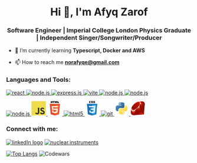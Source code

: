<h1 align="center">Hi 👋, I'm Afyq Zarof</h1>
<h3 align="center">Software Engineer | Imperial College London Physics Graduate | Independent Singer/Songwriter/Producer</h3>

- 🌱 I’m currently learning **Typescript, Docker and AWS**

- 📫 How to reach me **norafyqe@gmail.com**

<h3 align="left">Languages and Tools:</h3>

<p align="left">
<a href="https://reactjs.org/" target="_blank" rel="noreferrer"> <img src="https://upload.wikimedia.org/wikipedia/commons/thumb/a/a7/React-icon.svg/2300px-React-icon.svg.png" alt="react" width="50" height="40"/> </a>
<a href="https://nodejs.org/en/about" target="_blank" rel="noreferrer"> <img src="https://static-00.iconduck.com/assets.00/node-js-icon-227x256-913nazt0.png" alt="node.js" width="40" height="40"/> </a>
<a href="https://expressjs.com/" target="_blank" rel="noreferrer"> <img src="https://miro.medium.com/v2/resize:fit:1400/1*i2fRBk3GsYLeUk_Rh7AzHw.png" alt="express.js" width="90" /> </a>
<a href="https://vitejs.dev/" target="_blank" rel="noreferrer"> <img src="https://upload.wikimedia.org/wikipedia/commons/f/f1/Vitejs-logo.svg" alt="vite" width="40" height="40"/> </a>
<a href="https://www.mysql.com/" target="_blank" rel="noreferrer"> <img src="https://www.vectorlogo.zone/logos/mysql/mysql-ar21.png" alt="node.js" width="90" > </a>
<a href="https://knexjs.org/" target="_blank" rel="noreferrer"> <img src="https://static-00.iconduck.com/assets.00/knex-js-icon-2048x2048-l5vf0s33.png" alt="node.js" width="50" > </a>

<a href="https://jestjs.io/" target="_blank" rel="noreferrer"> <img src="https://cdn.freebiesupply.com/logos/large/2x/jest-logo-png-transparent.png" alt="node.js" width="40" height="40"/> </a>
<a href="https://developer.mozilla.org/en-US/docs/Web/JavaScript" target="_blank" rel="noreferrer"> <img src="https://raw.githubusercontent.com/devicons/devicon/master/icons/javascript/javascript-original.svg" alt="javascript" width="40" height="40"/> </a>
<a href="https://www.w3schools.com/html/" target="_blank" rel="noreferrer"> <img src="https://raw.githubusercontent.com/devicons/devicon/master/icons/html5/html5-original-wordmark.svg" alt="html5" width="40" height="40"/> </a>
<a href="https://sass-lang.com/" target="_blank" rel="noreferrer"> <img src="https://upload.wikimedia.org/wikipedia/commons/thumb/9/96/Sass_Logo_Color.svg/1280px-Sass_Logo_Color.svg.png" alt="html5" width="40" height="40"/> </a>
<a href="https://www.w3schools.com/css/" target="_blank" rel="noreferrer"> <img src="https://raw.githubusercontent.com/devicons/devicon/master/icons/css3/css3-original-wordmark.svg" alt="css3" width="40" height="40"/> </a>
<a href="https://git-scm.com/" target="_blank" rel="noreferrer"> <img src="https://www.vectorlogo.zone/logos/git-scm/git-scm-icon.svg" alt="git" width="40" height="40"/> </a>
<a href="https://www.python.org" target="_blank" rel="noreferrer"> <img src="https://raw.githubusercontent.com/devicons/devicon/master/icons/python/python-original.svg" alt="python" width="40" height="40"/> </a>
<a href="https://www.ruby-lang.org/en/" target="_blank" rel="noreferrer"> <img src="https://raw.githubusercontent.com/devicons/devicon/master/icons/ruby/ruby-original.svg" alt="ruby" width="40" height="40"/> </a>

</p>

<h3 align="left">Connect with me:</h3>
<p align="left">
<a href="https://www.linkedin.com/in/afyq-zarof/" target="_blank"><img align="center" src="https://upload.wikimedia.org/wikipedia/commons/thumb/8/81/LinkedIn_icon.svg/2048px-LinkedIn_icon.svg.png" alt="linkedIn logo" height="40" width="40" /></a>
<a href="https://instagram.com/nuclear.instruments" target="_blank"><img align="center" src="https://raw.githubusercontent.com/rahuldkjain/github-profile-readme-generator/master/src/images/icons/Social/instagram.svg" alt="nuclear.instruments" height="40" width="40" /></a>

[![Top Langs](https://github-readme-stats-three-opal-30.vercel.app/api/top-langs/?username=afyqzarof&layout=compact&langs_count=8)](https://github.com/anuraghazra/github-readme-stats)
![Codewars](https://github.r2v.ch/codewars?user=afyqzarof&theme=light&stroke=gray)
